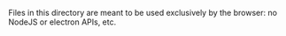 Files in this directory are meant to be used exclusively by the browser: no NodeJS or electron APIs, etc.
